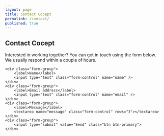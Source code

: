 ```yaml
---
layout: page
title: Contact Cocept
permalink: /contact/
published: true
---
```


## Contact Cocept

Interested in working together? You can get in touch using the form below. We usually respond within a couple of hours.

<form action="//formspree.io/max@cocept.io" method="POST" id="contact">
    <input type="hidden" name="_next" value="{{site.url}}/thanks" />
    <input type="text" name="_gotcha" style="display:none" />

	<div class="form-group">
        <label>Name</label>
        <input type="text" class="form-control" name="name" />
    </div>
    <div class="form-group">
        <label>Email address</label>
        <input type="text" class="form-control" name="email" />
    </div>
	<div class="form-group">
		<label>Message</label>
		<textarea name="message" class="form-control" rows="3"></textarea>
	</div>
	<div class="form-group">
		<input type="submit" value="Send" class="btn btn-primary">
	</div>
</form>

<script src="/js/contact.js"></script>
